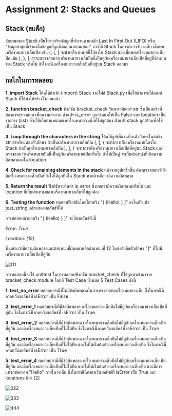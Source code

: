 # Assignment 2: Stacks and Queues

## Stack (สแต็ก)
ลักษณะของ Stack เป็นโครงสร้างข้อมูลที่ทำงานตามหลัก Last In First Out (LIFO) หรือ "ข้อมูลล่าสุดที่เข้ามาคือข้อมูลที่ถูกดึงออกมาก่อนเสมอ"
การใช้ Stack ในการตรวจจับวงเล็บ เมื่อพบเครื่องหมายวงเล็บเปิด เช่น (, {, [ จะนำเครื่องหมายนี้ใส่ลงใน Stack และเมื่อพบเครื่องหมายวงเล็บปิด เช่น ), }, ] เราจะตรวจสอบว่าเครื่องหมายวงเล็บปิดนี้เป็นคู่กับเครื่องหมายวงเล็บเปิดที่อยู่ที่ด้านบนของ Stack หรือไม่ ถ้าใช่จะดึงเครื่องหมายวงเล็บเปิดที่อยู่บน Stack ออกมา

## กลไกในการทดสอบ
**1. import Stack** โค้ดได้นำเข้า (import) Stack จากไฟล์ Stack.py เพื่อให้สามารถใช้คลาส Stack ที่ได้นำไปสร้างไว้ก่อนแล้ว

**2. function bracket_check** ฟังก์ชัน bracket_check รับพารามิเตอร์ str ซึ่งเป็นสตริงที่ต้องการตรวจสอบ เพื่อความสะดวก ตัวแปร is_error ถูกกำหนดให้เป็น False และ location เป็นรายการ (list) ที่จะใช้เก็บตำแหน่งของเครื่องหมายวงเล็บที่ไม่ถูกต้อง ตัวแปร stack ถูกสร้างเพื่อใช้เป็น Stack

**3. Loop through the characters in the string** โค้ดใช้ลูปเพื่อวนทีละตัวอักษรในสตริง str สำหรับแต่ละตัวอักษร
  ถ้าเป็นเครื่องหมายวงเล็บเปิด (, [, { จะทำการเก็บเครื่องหมายนี้ลงใน Stack
  ถ้าเป็นเครื่องหมายวงเล็บปิด ), ], } จะทำการดึงเครื่องหมายวงเล็บเปิดที่อยู่บน Stack และตรวจสอบว่าเครื่องหมายปิดนี้เป็นคู่กับเครื่องหมายเปิดหรือไม่ ถ้าไม่เป็นคู่ จะเก็บตำแหน่งที่เกิดความผิดพลาดลงใน location
  
**4. Check for remaining elements in the stack** หลังจากลูปเสร็จสิ้น ต้องตรวจสอบว่ายังมีเครื่องหมายวงเล็บเปิดที่ยังไม่ได้ถูกปิดใน Stack หากมีจะถือว่ามีความผิดพลาด

**5. Return the result** ฟังก์ชันจะคืนค่า is_error ซึ่งบอกว่ามีความผิดพลาดหรือไม่ และ location ที่เก็บตำแหน่งของเครื่องหมายวงเล็บที่ไม่ถูกต้อง

**6. Testing the function** ทดสอบฟังก์ชันโดยใส่สตริง "{ (Hello) } ]" ลงในตัวแปร test_string แล้วแสดงผลลัพธ์ที่ได้

การทดสอบด้วยสตริง "{ (Hello) } ]" จะได้ผลลัพธ์ดังนี้ 

*Error: True*

*Location:  [12]*

ซึ่งแสดงว่ามีความผิดพลาดและตำแหน่งที่ผิดพลาดคือตำแหน่งที่ 12 ในสตริงคือตัวอักษร "]" ที่ไม่มีเครื่องหมายวงเล็บเปิดที่คู่กัน


![111](https://github.com/srpp0717/Data-Structures/assets/148683906/e0f01662-7b29-435c-ac1b-f6e73f9ba6ba)


การทดสอบนี้จะใช้ unittest ในการทดสอบฟังก์ชัน bracket_check ที่ได้ถูกนำเข้ามาจาก bracket_check module โดยมี Test Case ทั้งหมด 5 Test Cases ดังนี้

**1. test_no_error** ทดสอบกรณีที่ไม่มีข้อผิดพลาดในการตรวจสอบเครื่องหมายวงเล็บ ซึ่งในกรณีนี้คาดหวังผลลัพธ์ที่ isError เป็น False

**2. test_error_1** ทดสอบกรณีที่มีข้อผิดพลาด เครื่องหมายวงเล็บปิดไม่มีคู่กับเครื่องหมายวงเล็บเปิดที่คู่กัน ซึ่งในกรณีนี้คาดหวังผลลัพธ์ที่ isError เป็น True

**3. test_error_2** ทดสอบกรณีที่มีข้อผิดพลาด เครื่องหมายวงเล็บปิดไม่มีคู่กับเครื่องหมายวงเล็บเปิดที่คู่กัน และมีเครื่องหมายวงเล็บเปิดที่ไม่ได้ปิด ซึ่งในกรณีนี้คาดหวังผลลัพธ์ที่ isError เป็น True

**4. test_error_3** ทดสอบกรณีที่มีข้อผิดพลาด เครื่องหมายวงเล็บปิดไม่มีคู่กับเครื่องหมายวงเล็บเปิดที่คู่กัน และมีเครื่องหมายวงเล็บเปิดที่ไม่ได้ปิด และไม่ได้เริ่มต้นด้วยเครื่องหมายวงเล็บเปิด ซึ่งในกรณีนี้คาดหวังผลลัพธ์ที่ isError เป็น True

**5. test_error_4** ทดสอบกรณีที่มีข้อผิดพลาด เครื่องหมายวงเล็บปิดไม่มีคู่กับเครื่องหมายวงเล็บเปิดที่คู่กัน และมีเครื่องหมายวงเล็บเปิดที่ไม่ได้ปิด และไม่ได้เริ่มต้นด้วยเครื่องหมายวงเล็บเปิด และมีการแทรกข้อความ "Hello" ภายในวงเล็บ ซึ่งในกรณีนี้คาดหวังผลลัพธ์ที่ isError เป็น True และ locations มีค่า [2]


![222](https://github.com/srpp0717/Data-Structures/assets/148683906/2bfa94f8-afb6-4759-8a99-4072cc6e6a0d)

![333](https://github.com/srpp0717/Data-Structures/assets/148683906/11530bcc-3015-45e7-ba95-61bc6204a11d)

![444](https://github.com/srpp0717/Data-Structures/assets/148683906/097369c1-64d1-4a66-b7f3-6bbd63d442e8)
